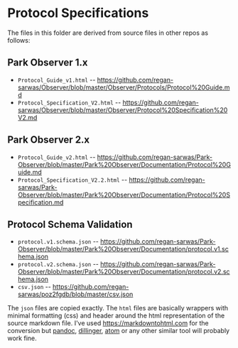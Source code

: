 # Protocol Specifications

The files in this folder are derived from source files in other repos as follows:

## Park Observer 1.x
* `Protocol_Guide_v1.html` -- https://github.com/regan-sarwas/Observer/blob/master/Observer/Protocols/Protocol%20Guide.md
* `Protocol_Specification_V2.html`  -- https://github.com/regan-sarwas/Observer/blob/master/Observer/Protocol%20Specification%20V2.md

## Park Observer 2.x
* `Protocol_Guide_v2.html` -- https://github.com/regan-sarwas/Park-Observer/blob/master/Park%20Observer/Documentation/Protocol%20Guide.md
* `Protocol_Specification_V2.2.html` -- https://github.com/regan-sarwas/Park-Observer/blob/master/Park%20Observer/Documentation/Protocol%20Specification.md

## Protocol Schema Validation

* `protocol.v1.schema.json` -- https://github.com/regan-sarwas/Park-Observer/blob/master/Park%20Observer/Documentation/protocol.v1.schema.json
* `protocol.v2.schema.json` -- https://github.com/regan-sarwas/Park-Observer/blob/master/Park%20Observer/Documentation/protocol.v2.schema.json
* `csv.json` -- https://github.com/regan-sarwas/poz2fgdb/blob/master/csv.json


The `json` files are copied exactly.  The `html` files are basically
wrappers with minimal formatting (css) and header around the html
representation of the source markdown file.  I've used https://markdowntohtml.com
for the conversion but [pandoc](https://pandoc.org), [dillinger](https://dillinger.io),
[atom](https://atom.io) or any other similar tool will probably work fine.
